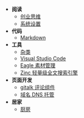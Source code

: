 * **阅读**
  * [创业思维](startup.md)
  * [系统设置](Windows.md)
* **代码**
  * [Markdown](Code/Markdown.md)
* **工具**
  * [杂类](Tools/)
  * [Visual Studio Code](Tools/VisualStudioCode.md)
  * [Eagle 素材管理](Tools/Eagle.md)
  * [Zinc 轻量级全文搜索引擎](Tools/ZincSearch.md)
* **页面开发**
  * [gitalk 评论组件](Web/gitalk.md)
  * [域名 DNS 托管](Web/DNS.md)
* **居家**
  * [厨房](Family/kitchen.md)
